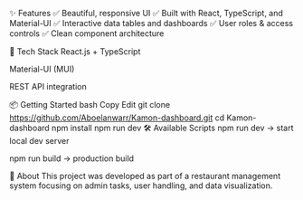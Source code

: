 ✨ Features
✅ Beautiful, responsive UI
✅ Built with React, TypeScript, and Material-UI
✅ Interactive data tables and dashboards
✅ User roles & access controls
✅ Clean component architecture

🚀 Tech Stack
React.js + TypeScript

Material-UI (MUI)

REST API integration

📦 Getting Started
bash
Copy
Edit
git clone https://github.com/Aboelanwarr/Kamon-dashboard.git
cd Kamon-dashboard
npm install
npm run dev
🛠️ Available Scripts
npm run dev → start local dev server

npm run build → production build

🌟 About
This project was developed as part of a restaurant management system focusing on admin tasks, user handling, and data visualization.
